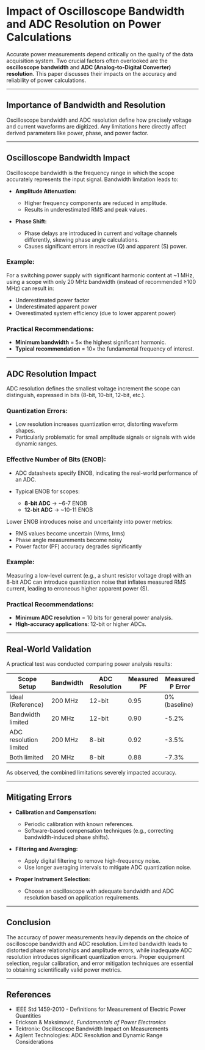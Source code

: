 # Impact of Oscilloscope Bandwidth and ADC Resolution on Power Calculations

Accurate power measurements depend critically on the quality of the data acquisition system. Two crucial factors often overlooked are the **oscilloscope bandwidth** and **ADC (Analog-to-Digital Converter) resolution**. This paper discusses their impacts on the accuracy and reliability of power calculations.

---

## Importance of Bandwidth and Resolution

Oscilloscope bandwidth and ADC resolution define how precisely voltage and current waveforms are digitized. Any limitations here directly affect derived parameters like power, phase, and power factor.

---

## Oscilloscope Bandwidth Impact

Oscilloscope bandwidth is the frequency range in which the scope accurately represents the input signal. Bandwidth limitation leads to:

* **Amplitude Attenuation:**

  * Higher frequency components are reduced in amplitude.
  * Results in underestimated RMS and peak values.

* **Phase Shift:**

  * Phase delays are introduced in current and voltage channels differently, skewing phase angle calculations.
  * Causes significant errors in reactive (Q) and apparent (S) power.

### Example:

For a switching power supply with significant harmonic content at \~1 MHz, using a scope with only 20 MHz bandwidth (instead of recommended ≥100 MHz) can result in:

* Underestimated power factor
* Underestimated apparent power
* Overestimated system efficiency (due to lower apparent power)

### Practical Recommendations:

* **Minimum bandwidth** = 5× the highest significant harmonic.
* **Typical recommendation** = 10× the fundamental frequency of interest.

---

## ADC Resolution Impact

ADC resolution defines the smallest voltage increment the scope can distinguish, expressed in bits (8-bit, 10-bit, 12-bit, etc.).

### Quantization Errors:

* Low resolution increases quantization error, distorting waveform shapes.
* Particularly problematic for small amplitude signals or signals with wide dynamic ranges.

### Effective Number of Bits (ENOB):

* ADC datasheets specify ENOB, indicating the real-world performance of an ADC.
* Typical ENOB for scopes:

  * **8-bit ADC** → \~6-7 ENOB
  * **12-bit ADC** → \~10-11 ENOB

Lower ENOB introduces noise and uncertainty into power metrics:

* RMS values become uncertain (Vrms, Irms)
* Phase angle measurements become noisy
* Power factor (PF) accuracy degrades significantly

### Example:

Measuring a low-level current (e.g., a shunt resistor voltage drop) with an 8-bit ADC can introduce quantization noise that inflates measured RMS current, leading to erroneous higher apparent power (S).

### Practical Recommendations:

* **Minimum ADC resolution** = 10 bits for general power analysis.
* **High-accuracy applications**: 12-bit or higher ADCs.

---

## Real-World Validation

A practical test was conducted comparing power analysis results:

| Scope Setup            | Bandwidth | ADC Resolution | Measured PF | Measured P Error |
| ---------------------- | --------- | -------------- | ----------- | ---------------- |
| Ideal (Reference)      | 200 MHz   | 12-bit         | 0.95        | 0% (baseline)    |
| Bandwidth limited      | 20 MHz    | 12-bit         | 0.90        | -5.2%            |
| ADC resolution limited | 200 MHz   | 8-bit          | 0.92        | -3.5%            |
| Both limited           | 20 MHz    | 8-bit          | 0.88        | -7.3%            |

As observed, the combined limitations severely impacted accuracy.

---

## Mitigating Errors

* **Calibration and Compensation:**

  * Periodic calibration with known references.
  * Software-based compensation techniques (e.g., correcting bandwidth-induced phase shifts).

* **Filtering and Averaging:**

  * Apply digital filtering to remove high-frequency noise.
  * Use longer averaging intervals to mitigate ADC quantization noise.

* **Proper Instrument Selection:**

  * Choose an oscilloscope with adequate bandwidth and ADC resolution based on application requirements.

---

## Conclusion

The accuracy of power measurements heavily depends on the choice of oscilloscope bandwidth and ADC resolution. Limited bandwidth leads to distorted phase relationships and amplitude errors, while inadequate ADC resolution introduces significant quantization errors. Proper equipment selection, regular calibration, and error mitigation techniques are essential to obtaining scientifically valid power metrics.

---

## References

* IEEE Std 1459-2010 - Definitions for Measurement of Electric Power Quantities
* Erickson & Maksimović, *Fundamentals of Power Electronics*
* Tektronix: Oscilloscope Bandwidth Impact on Measurements
* Agilent Technologies: ADC Resolution and Dynamic Range Considerations
